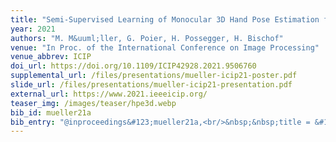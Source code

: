```yaml
---
title: "Semi-Supervised Learning of Monocular 3D Hand Pose Estimation from Multi-View Images"
year: 2021
authors: "M. M&uuml;ller, G. Poier, H. Possegger, H. Bischof"
venue: "In Proc. of the International Conference on Image Processing"
venue_abbrev: ICIP
doi_url: https://doi.org/10.1109/ICIP42928.2021.9506760
supplemental_url: /files/presentations/mueller-icip21-poster.pdf
slide_url: /files/presentations/mueller-icip21-presentation.pdf
external_url: https://www.2021.ieeeicip.org/
teaser_img: /images/teaser/hpe3d.webp
bib_id: mueller21a
bib_entry: "@inproceedings&#123;mueller21a,<br/>&nbsp;&nbsp;title = &#123;Semi-Supervised Learning of Monocular 3D Hand Pose Estimation from Multi-View Images&#125;,<br/>&nbsp;&nbsp;author = &#123;Markus M&#92;&quot;&#123;u&#125;ller and Georg Poier and Horst Possegger and Horst Bischof&#125;,<br/>&nbsp;&nbsp;booktitle = &#123;Proc. of the International Conference on Image Processing (ICIP)&#125;,<br/>&nbsp;&nbsp;year = &#123;2021&#125;<br/>&#125;"
---
```

